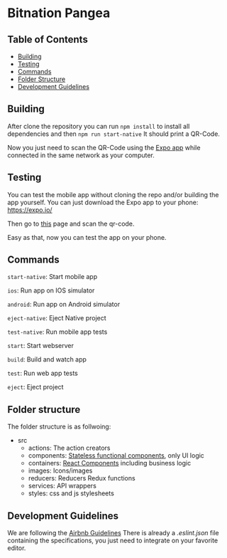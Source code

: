 # Bitnation Pangea

## Table of Contents

- [Building](#building)
- [Testing](#testing)
- [Commands](#commands)
- [Folder Structure](#folder-structure)
- [Development Guidelines](#development-guidelines)


## Building

After clone the repository you can run
`npm install` to install all dependencies
and then `npm run start-native`
It should print a QR-Code.

Now you just need to scan the QR-Code using the [Expo app](https://expo.io/) while connected in the same network as your computer.

## Testing

You can test the mobile app without cloning the repo and/or building the app yourself.
You can just download the Expo app to your phone: https://expo.io/

Then go to [this](https://expo.io/@danielfranca/bitnation) page and scan the qr-code.

Easy as that, now you can test the app on your phone.

## Commands

`start-native`: Start mobile app

`ios`: Run app on IOS simulator

`android`: Run app on Android simulator

`eject-native`: Eject Native project

`test-native`: Run mobile app tests

`start`: Start webserver

`build`: Build and watch app

`test`: Run web app tests

`eject`: Eject project


## Folder structure

The folder structure is as follwoing:
- src
  - actions: The action creators
  - components: [Stateless functional components](https://hackernoon.com/react-stateless-functional-components-nine-wins-you-might-have-overlooked-997b0d933dbc), only UI logic
  - containers: [React Components](https://facebook.github.io/react/docs/react-component.html) including business logic
  - images: Icons/images
  - reducers: Reducers Redux functions
  - services: API wrappers
  - styles: css and js stylesheets

## Development Guidelines

  We are following the [Airbnb Guidelines](https://github.com/airbnb/javascript)
  There is already a *.eslint.json* file containing the specifications, you just need to integrate on your favorite editor.
